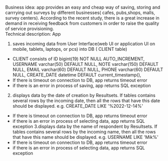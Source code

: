 Business idea: app provides an easy and cheap way of saving, storing and carrrying out surveys by different businesses( cafes, pubs,shops, malls, survey centers).
According to the recent study, there is a great increase in demand in receiving feedback from customers in order to raise the quality of service provisioning.  
Technical description:
App
1. saves incoming data from User Interface(web UI or application UI on mobile, tablets, laptops, or pcs)  into DB ( CLIENT table)
- CLIENT consists of
  ID bigint(19) NOT NULL AUTO_INCREMENT,
  USERNAME varchar(50) DEFAULT NULL,
  NOTE varchar(150) DEFAULT NULL,
  EMAIL varchar(60) DEFAULT NULL,
  PHONE varchar(60) DEFAULT NULL,
  CREATE_DATE datetime DEFAULT current_timestamp(),
- If there is timeout on connection to DB, app returns timeout error
- if there is an error in process of saving, app returns SQL exception
2. displays data by the date of creation by Resultsets. If tables contains several rows by the incoming date, then all the rows that have this date should be displayed.
   e.g. CREATE_DATE LIKE '%2022-12-14%'
- If there is timeout on connection to DB, app returns timeout error
- if there is an error in process of selecting data, app returns SQL exception
3.displays data by the name of respondent by Resultsets. If tables contains several rows by the incoming name, then all the rows that have this name should be displayed.
e.g. USERNAME LIKE 'Mik%'
- If there is timeout on connection to DB, app returns timeout error
- if there is an error in process of selecting data, app returns SQL exception
